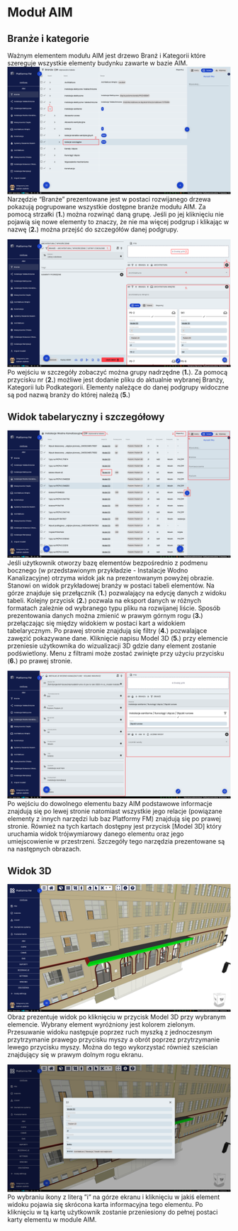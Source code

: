 # Moduł AIM 

## Branże i kategorie
Ważnym elementem modułu AIM jest drzewo Branż i Kategorii które szereguje wszystkie elementy budynku zawarte w bazie AIM. 
![Widok tabelaryczny branży](images/branze-tabela.png)
Narzędzie “Branże” prezentowane jest w postaci rozwijanego drzewa pokazują pogrupowane wszystkie dostępne branże modułu
AIM. Za pomocą strzałki (**1.**) można rozwinąć daną grupę. Jeśli po jej kliknięciu nie pojawią się nowe elementy to
znaczy, że nie ma więcej podgrup i klikając w nazwę (**2.**) można przejść do szczegółów danej podgrupy.

![Szczegóły branży](images/branze-szczegoly.png)
Po wejściu w szczegóły zobaczyć można grupy nadrzędne (**1.**). Za pomocą przycisku nr (**2.**) możliwe jest dodanie pliku do aktualnie wybranej Branży, Kategorii lub Podkategorii. Elementy należące do danej podgrupy widoczne są pod nazwą branży do której należą (**5.**)

## Widok tabelaryczny i szczegółowy   
![Widok instalacji wodno kanalizacyjnych](images/wod-kan.png)
Jeśli użytkownik otworzy bazę elementów bezpośrednio z podmenu bocznego (w przedstawionym przykładzie - Instalacje Wodno 
Kanalizacyjne) otrzyma widok jak na prezentowanym powyżej obrazie. Stanowi on widok przykładowej branży w postaci tabeli 
elementów. Na górze znajduje się przełącznik (**1.**) pozwalający na edycję danych z widoku tabeli. Kolejny przycisk (**2.**) pozwala na eksport danych w różnych formatach zależnie od wybranego typu pliku na rozwijanej liście. Sposób
prezentowania danych można zmienić w prawym górnym rogu (**3.**) przełączając się między widokiem w postaci kart a
widokiem tabelarycznym. Po prawej stronie znajdują się filtry (**4.**) pozwalające zawęzić pokazywane dane. Kliknięcie
napisu Model 3D (**5.**) przy elemencie przeniesie użytkownika do wizualizacji 3D gdzie dany element zostanie
podświetlony. Menu z filtrami może zostać zwinięte przy użyciu przycisku (**6.**) po prawej stronie.

![Widok szczegółu instalacji wodno kanalizacyjnej](images/wod-kan-szcz.png)
Po wejściu do dowolnego elementu bazy AIM podstawowe informacje znajdują się po lewej stronie natomiast wszystkie jego
relacje (powiązane elementy z innych narzędzi lub baz Platformy FM) znajdują się po prawej stronie.  Również na tych
kartach dostępny jest przycisk [Model 3D] który uruchamia widok trójwymiarowy danego elementu oraz jego umiejscowienie w
przestrzeni. Szczegóły tego narzędzia prezentowane są na następnych obrazach.

## Widok 3D
![Widok 3D](images/widok-3d.png)
Obraz prezentuje widok po kliknięciu w przycisk Model 3D przy wybranym elemencie. Wybrany element wyróżniony jest kolorem zielonym. Przesuwanie widoku następuje poprzez ruch myszką z jednoczesnym przytrzymanie prawego przycisku myszy a obrót poprzez przytrzymanie lewego przycisku myszy. Można do tego wykorzystać również sześcian znajdujący się w prawym dolnym rogu ekranu.

![Karta na widoku 3D](images/widok-3d-karta.png)
Po wybraniu ikony z literą ”i” na górze ekranu i kliknięciu w jakiś element widoku pojawia się skrócona karta
informacyjna tego elementu. Po kliknięciu w tą kartę użytkownik zostanie przeniesiony do pełnej postaci karty elementu w
module AIM.